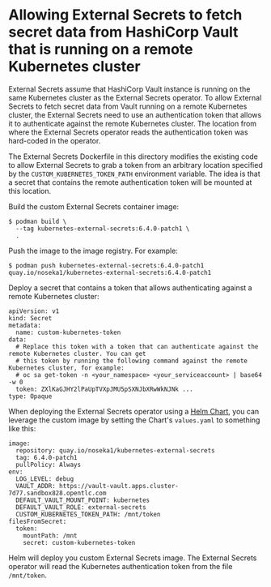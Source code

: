 # Allowing External Secrets to fetch secret data from HashiCorp Vault that is running on a remote Kubernetes cluster

External Secrets assume that HashiCorp Vault instance is running on the same Kubernetes cluster as the External Secrets operator. To allow External Secrets to fetch secret data from Vault running on a remote Kubernetes cluster, the External Secrets need to use an authentication token that allows it to authenticate against the remote Kubernetes cluster. The location from where the External Secrets operator reads the authentication token was hard-coded in the operator. 

The External Secrets Dockerfile in this directory modifies the existing code to allow External Secrets to grab a token from an arbitrary location specified by the `CUSTOM_KUBERNETES_TOKEN_PATH` environment variable. The idea is that a secret that contains the remote authentication token will be mounted at this location.

Build the custom External Secrets container image:

```
$ podman build \
  --tag kubernetes-external-secrets:6.4.0-patch1 \
  .
```

Push the image to the image registry. For example:

```
$ podman push kubernetes-external-secrets:6.4.0-patch1 quay.io/noseka1/kubernetes-external-secrets:6.4.0-patch1
```

Deploy a secret that contains a token that allows authenticating against a remote Kubernetes cluster:

```
apiVersion: v1
kind: Secret
metadata:
  name: custom-kubernetes-token
data:
  # Replace this token with a token that can authenticate against the remote Kubernetes cluster. You can get
  # this token by running the following command against the remote Kubernetes cluster, for example:
  # oc sa get-token -n <your_namespace> <your_serviceaccount> | base64 -w 0
  token: ZXlKaGJHY2lPaUpTVXpJMU5pSXNJbXRwWkNJNk ...
type: Opaque
```

When deploying the External Secrets operator using a [Helm Chart](https://github.com/external-secrets/kubernetes-external-secrets/tree/master/charts/kubernetes-external-secrets), you can leverage the custom image by setting the Chart's `values.yaml` to something like this:

```
image:
  repository: quay.io/noseka1/kubernetes-external-secrets
  tag: 6.4.0-patch1
  pullPolicy: Always
env:
  LOG_LEVEL: debug
  VAULT_ADDR: https://vault-vault.apps.cluster-7d77.sandbox828.opentlc.com
  DEFAULT_VAULT_MOUNT_POINT: kubernetes
  DEFAULT_VAULT_ROLE: external-secrets
  CUSTOM_KUBERNETES_TOKEN_PATH: /mnt/token
filesFromSecret:
  token:
    mountPath: /mnt
    secret: custom-kubernetes-token
```

Helm will deploy you custom External Secrets image. The External Secrets operator will read the Kubernetes authentication token from the file `/mnt/token`.
